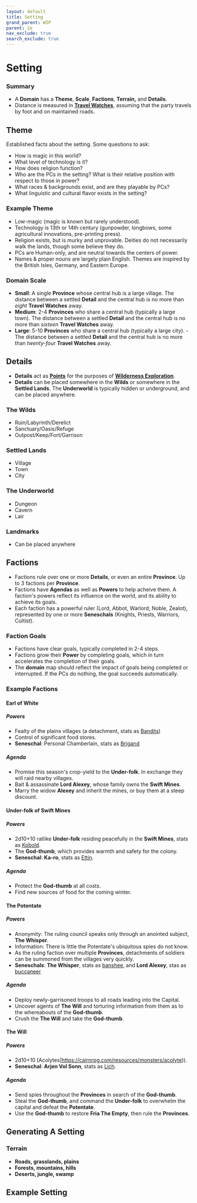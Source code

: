 ```yaml
---
layout: default
title: Setting
grand_parent: WIP
parent: 2e
nav_exclude: true
search_exclude: true
---
```


# Setting

### Summary
- A **Domain** has a **Theme**, **Scale**, **Factions**, **Terrain,** and **Details**. 
- Distance is measured in [**Travel Watches**](https://cairnrpg.com/wip/2e/wilderness-exploration/#travel), assuming that the party travels by foot and on maintained roads.

## Theme
Established facts about the setting. Some questions to ask: 
- How is magic in this world?
- What level of technology is it?
- How does religion function?
- Who are the PCs in the setting? What is their relative position with respect to those in power?
- What races & backgrounds exist, and are they playable by PCs?
- What linguistic and cultural flavor exists in the setting?

### Example Theme
- Low-magic (magic is known but rarely understood).
- Technology is 13th or 14th century (gunpowder, longbows, some agricultural innovations, pre-printing press).
- Religion exists, but is murky and unprovable. Deities do not necessarily walk the lands, though some believe they do.
- PCs are Human-only, and are neutral towards the centers of power.
- Names & proper nouns are largely plain English. Themes are inspired by the British Isles, Germany, and Eastern Europe.

### Domain Scale
- **Small**: A single **Province** whose central hub is a large village.  The distance between a settled **Detail** and the central hub is no more than _eight_ **Travel Watches** away.  
- **Medium**: 2-4 **Provinces** who share a central hub (typically a large town). The distance between a settled **Detail** and the central hub is no more than _sixteen_ **Travel Watches** away. 
- **Large**: 5-10 **Provinces** who share a central hub (typically a large city). - The distance between a settled **Detail** and the central hub is no more than _twenty-four_ **Travel Watches** away. 

## Details
- **Details** act as [**Points**](https://cairnrpg.com/wip/2e/wilderness-exploration/#points) for the purposes of [**Wilderness Exploration**](https://cairnrpg.com/wip/2e/wilderness-exploration).
- **Details** can be placed somewhere in the **Wilds** or somewhere in the **Settled Lands**. The **Underworld** is typically hidden or underground, and can be placed anywhere.

### The Wilds
- Ruin/Labyrinth/Derelict
- Sanctuary/Oasis/Refuge
- Outpost/Keep/Fort/Garrison

### Settled Lands
- Village
- Town
- City

### The Underworld
- Dungeon
- Cavern
- Lair

### Landmarks
- Can be placed anywhere

## Factions
- Factions rule over one or more **Details**, or even an entire **Province**. Up to 3 factions per **Province**.
- Factions have **Agendas** as well as **Powers** to help acheive them. A faction's powers reflect its influence on the world, and its ability to achieve its goals. 
- Each faction has a powerful ruler (Lord, Abbot, Warlord, Noble, Zealot), represented by one or more **Seneschals** (Knights, Priests, Warriors, Cultist).

### Faction Goals
- Factions have clear goals, typically completed in 2-4 steps. 
- Factions grow their **Power** by completing goals, which in turn accelerates the completion of their goals.
- The **domain** map should reflect the impact of goals being completed or interrupted. If the PCs do nothing, the goal succeeds automatically.

### Example Factions

#### Earl of White
##### Powers
- Fealty of the plains villages (a detachment, stats as [Bandits](https://cairnrpg.com/resources/monsters/bandit/))
- Control of significant food stores.
- **Seneschal**: Personal Chamberlain, stats as [Brigand](https://cairnrpg.com/resources/monsters/brigand/)

##### Agenda
- Promise this season's crop-yield to the  **Under-folk**. In exchange they will raid nearby villages.
- Bait & assassinate **Lord Alexey**, whose family owns the **Swift Mines**.  
- Marry the widow **Alexey** and inherit the mines, or buy them at a steep discount.

#### Under-folk of **Swift Mines**
##### Powers
- 2d10+10 ratlike **Under-folk** residing peacefully in the **Swift Mines**, stats as [Kobold](https://cairnrpg.com/resources/monsters/kobold/).
- The **God-thumb**, which provides warmth and safety for the colony. 
- **Seneschal**: **Ka-ro**, stats as [Ettin](https://cairnrpg.com/resources/monsters/ettin/).

##### Agenda
- Protect the **God-thumb** at all costs.
- Find new sources of food for the coming winter. 

#### The Potentate
##### Powers
- Anonymity: The ruling council speaks only through an anointed subject, **The Whisper**.  
- Information: There is little the Potentate's ubiquitous spies do not know.   
- As the ruling faction over multiple **Provinces**, detachments of soldiers can be summoned from the villages very quickly.
- **Seneschals**: **The Whisper**, stats as [banshee](https://cairnrpg.com/resources/monsters/banshee/), and **Lord Alexey**, stas as [buccaneer](https://cairnrpg.com/resources/monsters/buccaneer/)

##### Agenda
- Deploy newly-garrisoned troops to all roads leading into the Capital.
- Uncover agents of **The Will** and torturing information from them as to the whereabouts of the **God-thumb**.  
- Crush the **The Will** and take the **God-thumb**.

#### The Will
##### Powers
- 2d10+10 [Acolytes]https://cairnrpg.com/resources/monsters/acolyte)).
- **Seneschal**: **Arjen Vol Sonn**, stats as [Lich](https://cairnrpg.com/resources/monsters/lich/).

##### Agenda
- Send spies throughout the **Provinces** in search of the **God-thumb**.
- Steal the **God-thumb**, and command the **Under-folk** to overwhelm the capital and defeat the **Potentate**.
- Use the **God-thumb** to restore **Fria The Empty**, then rule the **Provinces**.

## Generating A Setting
### Terrain
- **Roads, grasslands, plains**
- **Forests, mountains, hills** 
- **Deserts, jungle, swamp**  

## Example Setting

